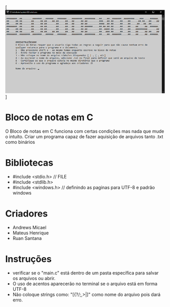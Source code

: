 [![](https://raw.githubusercontent.com/andrewsmsf/Bloco-de-notas-em-C/main/img/blocodenotas.png?raw=true)]
<br/>
# Bloco de notas em C
 O Bloco de notas em C funciona com certas condições mas nada que mude o intuíto. Criar um programa capaz de fazer aquisição de arquivos tanto .txt como binários
 
 # Bibliotecas
 - #include <stdio.h> // FILE
 - #include <stdlib.h>
 - #include <windows.h> // definindo as paginas para UTF-8 e padrão windows
 
 # Criadores
 - Andrews Micael
 - Mateus Henrique
 - Ruan Santana
 
 # Instruções
 - verificar se o "main.c" está dentro de um pasta específica para salvar os arquivos ou abrir.
 - O uso de acentos aparecerão no terminal se o arquivo está em forma UTF-8
 - Não coloque strings como: "[{?/;,>|]" como nome do arquivo pois dará erro. 
